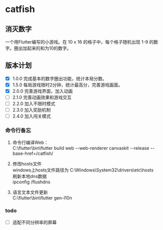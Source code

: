 # catfish

## 消灭数字

一个用Flutter编写的小游戏。在 10 x 16 的格子中，每个格子随机出现 1-9 的数字。圈出加起来的和为10的数字。

## 版本计划
- [x] 1.0.0 完成基本的数字圈出功能，统计本局分数。
- [x] 1.5.0 每局游戏限时2分钟，统计最高分，完善游戏画面。
- [x] 2.0.0 完善游戏界面，加入动画
- [ ] 2.1.0 完善动画效果和游戏交互
- [ ] 2.2.0 加入不限时模式
- [ ] 2.3.0 加入奖励机制
- [ ] 2.4.0 加入闯关模式

### 命令行备忘

1. 命令行编译Web：  
   C:\flutter\bin\flutter build web --web-renderer canvaskit --release --base-href=/catfish/

2. 修改hosts文件  
windows上hosts文件路径为 
C:\Windows\System32\drivers\etc\hosts  
刷新本地dns数据  
ipconfig /flushdns

3. 语言文本文件更新  
C:\flutter\bin\flutter gen-l10n

### todo

- [ ] 适配不同分辨率的屏幕